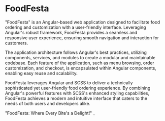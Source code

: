 # FoodFesta

"FoodFesta" is an Angular-based web application designed to facilitate food ordering and customization with a user-friendly interface. Leveraging Angular's robust framework, FoodFesta provides a seamless and responsive user experience, ensuring smooth navigation and interaction for customers.

The application architecture follows Angular's best practices, utilizing components, services, and modules to create a modular and maintainable codebase. Each feature of the application, such as menu browsing, order customization, and checkout, is encapsulated within Angular components, enabling easy reuse and scalability.

FoodFesta leverages Angular and SCSS to deliver a technically sophisticated yet user-friendly food ordering experience. By combining Angular's powerful features with SCSS's enhanced styling capabilities, FoodFesta achieves a modern and intuitive interface that caters to the needs of both users and developers alike.

"FoodFesta: Where Every Bite's a Delight!" _ 



